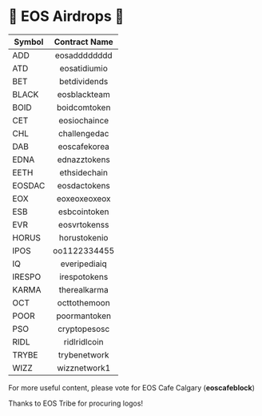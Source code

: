 # 🚀 EOS Airdrops  🚀

| Symbol        | Contract Name |
| ------------- |:-------------:|
| ADD           | eosadddddddd  |
| ATD           | eosatidiumio  |
| BET           | betdividends  |
| BLACK         | eosblackteam  |
| BOID          | boidcomtoken  |
| CET           | eosiochaince  |
| CHL           | challengedac  |
| DAB           | eoscafekorea  |
| EDNA          | ednazztokens  |
| EETH          | ethsidechain  |
| EOSDAC        | eosdactokens  |
| EOX           | eoxeoxeoxeox  |
| ESB           | esbcointoken  |
| EVR           | eosvrtokenss  |
| HORUS         | horustokenio  |
| IPOS          | oo1122334455  |
| IQ            | everipediaiq  |
| IRESPO        | irespotokens  |
| KARMA         | therealkarma  |
| OCT           | octtothemoon  |
| POOR          | poormantoken  |
| PSO           | cryptopesosc  |
| RIDL          | ridlridlcoin  |
| TRYBE         | trybenetwork  |
| WIZZ          | wizznetwork1  |

For more useful content, please vote for EOS Cafe Calgary (**eoscafeblock**)

Thanks to EOS Tribe for procuring logos!
